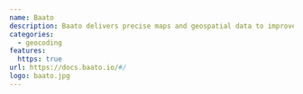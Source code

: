 ```yaml
---
name: Baato
description: Baato delivers precise maps and geospatial data to improve the way you navigate Nepal. 
categories:
  - geocoding
features:
  https: true
url: https://docs.baato.io/#/
logo: baato.jpg
---
```

